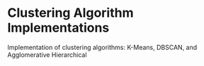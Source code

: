 # Clustering Algorithm Implementations

Implementation of clustering algorithms: K-Means, DBSCAN, and Agglomerative Hierarchical
